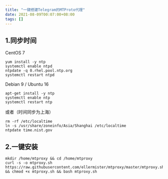 ```yaml
---
title: "一键搭建Telegram的MTProto代理"
date: 2021-08-09T00:07:00+08:00
tags: []
---
```


## 1.同步时间

CentOS 7

    yum install -y ntp
    systemctl enable ntpd
    ntpdate -q 0.rhel.pool.ntp.org
    systemctl restart ntpd

Debian 9 / Ubuntu 16

    apt-get install -y ntp
    systemctl enable ntp
    systemctl restart ntp

或者（时间同步为上海）

    rm -rf /etc/localtime
    ln -s /usr/share/zoneinfo/Asia/Shanghai /etc/localtime
    ntpdate time.nist.gov

## 2.一键安装

    mkdir /home/mtproxy && cd /home/mtproxy
    curl -s -o mtproxy.sh https://raw.githubusercontent.com/ellermister/mtproxy/master/mtproxy.sh && chmod +x mtproxy.sh && bash mtproxy.sh

